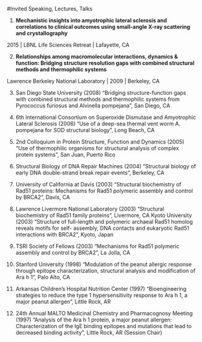 #Invited Speaking, Lectures, Talks
1. **Mechanistic insights into amyotrophic lateral sclerosis and correlations to clinical outcomes using small-angle X-ray scattering and crystallography** 

2015 | LBNL Life Sciences Retreat | Lafayette, CA

2. **Relationships among macromolecular interactions, dynamics & function: Bridging structure resolution gaps with combined structural methods and thermophilic systems** 

Lawrence Berkeley National Laboratory | 2009 | Berkeley, CA

3. San Diego State University (2008) “Bridging structure-function gaps with combined structural methods and thermophilic systems from Pyrococcus furiosus and Alvinella pompejana”, San Diego, CA

4. 6th International Consortium on Superoxide Dismutase and Amyotrophic Lateral Sclerosis (2006) “Use of a deep-sea thermal vent worm A. pompejana for SOD structural biology”, Long Beach, CA

5. 2nd Colloquium in Protein Structure, Function and Dynamics (2005) “Use of thermophilic organisms for structural analysis of complex protein systems”, San Juan, Puerto Rico

6. Structural Biology of DNA Repair Machines (2004) “Structural biology of early DNA double-strand break repair events”, Berkeley, CA

7. University of California at Davis (2003) “Structural biochemistry of Rad51 proteins: Mechanisms for Rad51 polymeric assembly and control by BRCA2”, Davis, CA

8. Lawrence Livermore National Laboratory (2003) “Structural biochemistry of Rad51 family proteins”, Livermore, CA Kyoto University (2003) “Structure of full-length and polymeric archaeal Rad51 homolog reveals motifs for self-
assembly, DNA contacts and eukaryotic Rad51 interactions with BRCA2”, Kyoto, Japan

9. TSRI Society of Fellows (2003) “Mechanisms for Rad51 polymeric assembly and control by BRCA2”, La Jolla, CA

10. Stanford University (1998) “Modulation of the peanut allergic response through epitope characterization, structural analysis and modification of Ara h 1”, Palo Alto, CA

11. Arkansas Children’s Hospital Nutrition Center (1997) “Bioengineering strategies to reduce the type 1 hypersensitivity response to Ara h 1, a major peanut allergen”, Little Rock, AR

12. 24th Annual MALTO Medicinal Chemistry and Pharmacognosy Meeting (1997) “Analysis of the Ara h 1 protein, a major peanut allergen: Characterization of the IgE binding epitopes and mutations that lead to decreased binding activity”, Little Rock, AR (Session Chair)